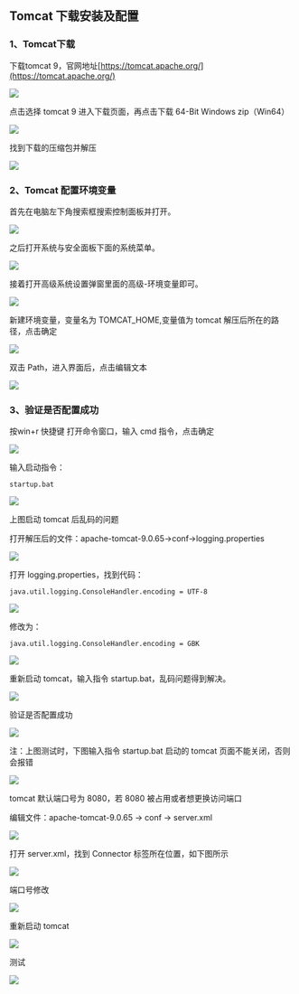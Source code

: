 ## Tomcat 下载安装及配置

### 1、Tomcat下载

下载tomcat 9，官网地址[https://tomcat.apache.org/](https://tomcat.apache.org/)

![](tomcat_img/img.png)

点击选择 tomcat 9 进入下载页面，再点击下载 64-Bit Windows zip（Win64）

![](tomcat_img/img_1.png)

找到下载的压缩包并解压

![](tomcat_img/img_2.png)
    
### 2、Tomcat 配置环境变量

首先在电脑左下角搜索框搜索控制面板并打开。

![](jdk_image/jdk_8.png)

之后打开系统与安全面板下面的系统菜单。

![](jdk_image/jdk_9.png)

接着打开高级系统设置弹窗里面的高级-环境变量即可。

![](jdk_image/jdk_10.png)

新建环境变量，变量名为 TOMCAT_HOME,变量值为 tomcat 解压后所在的路径，点击确定

![](tomcat_img/img_4.png)

双击 Path，进入界面后，点击编辑文本

![](tomcat_img/img_5.png)

### 3、验证是否配置成功

按win+r 快捷键 打开命令窗口，输入 cmd 指令，点击确定

![](jdk_image/img.png)

输入启动指令：

    startup.bat

![](tomcat_img/img_6.png)

上图启动 tomcat 后乱码的问题

打开解压后的文件：apache-tomcat-9.0.65->conf->logging.properties

![](tomcat_img/img_7.png)

打开 logging.properties，找到代码：

    java.util.logging.ConsoleHandler.encoding = UTF-8

![](tomcat_img/img_8.png)

修改为：

    java.util.logging.ConsoleHandler.encoding = GBK

![](tomcat_img/img_9.png)

重新启动 tomcat，输入指令 startup.bat，乱码问题得到解决。

![](tomcat_img/img_10.png)

验证是否配置成功 

![](tomcat_img/img_11.png)

注：上图测试时，下图输入指令 startup.bat 启动的 tomcat 页面不能关闭，否则会报错

![](tomcat_img/img_12.png)

tomcat 默认端口号为 8080，若 8080 被占用或者想更换访问端口

编辑文件：apache-tomcat-9.0.65 -> conf -> server.xml

![](tomcat_img/img_13.png)

打开 server.xml，找到 Connector 标签所在位置，如下图所示

![](tomcat_img/img_14.png)

端口号修改

![](tomcat_img/img_15.png)

重新启动 tomcat

![](tomcat_img/img_16.png)

测试

![](tomcat_img/img_17.png)


